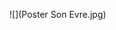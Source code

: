  
![](Poster Son Evre.jpg) <map name="image-map"><area target="_self" alt="Scrifa" title="Scrifa" href="https://skrifa.xyz/" coords="132,359,285,515" shape="rect"> <area target="_self" alt="Anki Droid Flash Cards" title="Anki Droid Flash Cards" href="https://play.google.com/store/apps/details?id=com.ichi2.anki&amp;hl=en_US" coords="278,834,139,702" shape="rect"> <area target="_self" alt="Biscuit" title="Biscuit" href="https://play.google.com/store/apps/details?id=com.croquis.biscuit" coords="458,1010,136,858" shape="rect"> <area target="_self" alt="Venngage" title="Venngage" href="https://venngage.com/" coords="146,1024,448,1163" shape="rect"> <area target="_self" alt="Lingua.ly" title="Lingua.ly" href="http://lingua.ly/" coords="139,1180,278,1326" shape="rect"> <area target="_self" alt="Accela Study" title="Accela Study" href="https://www.accelastudy.com/" coords="139,1350,282,1495" shape="rect"> <area target="_self" alt="Giga Notes" title="Giga Notes" href="https://giganotes.com/" coords="139,1516,278,1651" shape="rect"> <area target="_self" alt="MicroPad" title="MicroPad" href="https://getmicropad.com/" coords="319,705,455,844" shape="rect"> <area target="_self" alt="Draftman" title="Draftman" href="https://snapcraft.io/draftman" coords="319,1190,458,1326" shape="rect"> <area target="_self" alt="KDictionary" title="KDictionary" href="https://snapcraft.io/kdictionary" coords="315,1353,458,1495" shape="rect"> <area target="_self" alt="YD" title="YD" href="https://snapcraft.io/yd" coords="315,1512,461,1662" shape="rect"> <area target="_self" alt="Ideamant" title="Ideamant" href="http://www.nosleep.net/" coords="495,373,638,505" shape="rect"> <area target="_self" alt="Letter School" title="Letter School" href="https://play.google.com/store/apps/details?id=com.letterschool.lite&amp;hl=en" coords="499,699,641,838" shape="rect"> <area target="_self" alt="Lingo Kids" title="Lingo Kids" href="https://www.lingokids.com/" coords="495,861,645,1010" shape="rect"> <area target="_self" alt="SkyView" title="SkyView" href="https://play.google.com/store/apps/details?id=com.t11.skyviewfree&amp;hl=en" coords="495,1024,641,1163" shape="rect"> <area target="_self" alt="Somona" title="Somona" href="https://www.educationalappstore.com/app/somona" coords="492,1194,638,1329" shape="rect"> <area target="_self" alt="Blue Bird Academy" title="Blue Bird Academy" href="https://apps.apple.com/us/app/blue-bird-academy-teach-your/id1051182972" coords="495,1353,638,1489" shape="rect"> <area target="_self" alt="Evernote" title="Evernote" href="https://evernote.com/" coords="499,1516,641,1655" shape="rect"> <area target="_self" alt="Telepromter Lite" title="Telepromter Lite" href="https://apps.apple.com/us/app/teleprompter-lite/id941620509" coords="821,505,675,380" shape="rect"> <area target="_self" alt="SurveyMonkey" title="SurveyMonkey" href="https://www.surveymonkey.com/" coords="678,699,818,831" shape="rect"> <area target="_self" alt="Google Translate" title="Google Translate" href="https://play.google.com/store/apps/details?id=com.google.android.apps.translate&amp;hl=en_US" coords="672,865,814,1000" shape="rect"> <area target="_self" alt="Google Keep" title="Google Keep" href="https://play.google.com/store/apps/details?id=com.google.android.keep&amp;hl=en_us" coords="678,1027,818,1163" shape="rect"> <area target="_self" alt="Amazon Kindle" title="Amazon Kindle" href="https://play.google.com/store/apps/details?id=com.amazon.kindle&amp;hl=en_US" coords="675,1180,821,1333" shape="rect"> <area target="_self" alt="EduDroid" title="EduDroid" href="https://play.google.com/store/apps/details?id=uk.co.bigfishstudios.eduDroid&amp;hl=en_US" coords="672,1350,818,1489" shape="rect"> <area target="_self" alt="PocketApp" title="PocketApp" href="https://getpocket.com/" coords="678,1519,818,1655" shape="rect"> <area target="_self" alt="Sirrujak-Sciencefair" title="Sirrujak-Sciencefair" href="https://snapcraft.io/sirrujak-sciencefair" coords="855,373,997,512" shape="rect"> <area target="_self" alt="LyricsTraining" title="LyricsTraining" href="https://play.google.com/store/apps/details?id=com.elasthink.lyricstraining&amp;hl=en_US" coords="848,696,1001,838" shape="rect"> <area target="_self" alt="Linguician" title="Linguician" href="https://betalist.com/startups/linguician" coords="855,861,1001,1000" shape="rect"> <area target="_self" alt="Babbel" title="Babbel" href="https://www.babbel.com/" coords="855,1027,997,1163" shape="rect"> <area target="_self" alt="Busuu" title="Busuu" href="https://play.google.com/store/apps/details?id=com.busuu.android.enc&amp;hl=en_US" coords="855,1190,997,1333" shape="rect"> <area target="_self" alt="LiveMocha" title="LiveMocha" href="https://www.livemocha.co/app-livemocha/" coords="855,1350,1004,1492" shape="rect"> <area target="_self" alt="Lingvist" title="Lingvist" href="https://lingvist.com/" coords="855,1512,1004,1658" shape="rect"> <area target="_self" alt="Learnit" title="Learnit" href="https://play.google.com/store/apps/details?id=com.learnit.LearnIt&amp;hl=en_US" coords="1038,370,1180,505" shape="rect"> <area target="_self" alt="Parley Online" title="Parley Online" href="https://www.rollapp.com/app/parley" coords="1038,699,1177,831" shape="rect"> <area target="_self" alt="Anki Woodrow" title="Anki Woodrow" href="https://snapcraft.io/anki-woodrow" coords="1035,865,1177,997" shape="rect"> <area target="_self" alt="The Opposites" title="The Opposites" href="itmss://apps.apple.com/us/app/the-opposites/id480194638?ign-mpt=uo%3D4&amp;ign-mscache=1" coords="1038,1027,1174,1163" shape="rect"> <area target="_self" alt="SonicPics / StoryRobe" title="SonicPics / StoryRobe" href="https://apps.apple.com/us/app/sonicpics/id345295488" coords="1035,1180,1180,1329" shape="rect"> <area target="_self" alt="Showbie" title="Showbie" href="https://www.showbie.com/" coords="1035,1353,1180,1492" shape="rect"> <area target="_self" alt="Writefull" title="Writefull" href="https://writefullapp.com/" coords="2256,1648,1035,1516" shape="rect"> <area target="_self" alt="Flipbook" title="Flipbook" href="https://apps.apple.com/us/app/flipbook-animate/id1322253315" coords="1214,699,1360,838" shape="rect"> <area target="_self" alt="Shadow Puppet Edu" title="Shadow Puppet Edu" href="http://get-puppet.co/edu/" coords="1218,865,1357,1004" shape="rect"> <area target="_self" alt="Curious World" title="Curious World" href="https://www.curiousworld.com/" coords="1214,1024,1360,1166" shape="rect"> <area target="_self" alt="Little Miss Chatterbox" title="Little Miss Chatterbox" href="https://littlechatterbox.com/" coords="1208,1187,1364,1339" shape="rect"> <area target="_self" alt="LingQ" title="LingQ" href="https://www.lingq.com/en/" coords="1211,1350,1350,1492" shape="rect"> <area target="_self" alt="Qlango" title="Qlango" href="https://www.qlango.com/" coords="1394,373,1540,509" shape="rect"> <area target="_self" alt="Bee Lingua App" title="Bee Lingua App" href="https://beelinguapp.com/" coords="1394,692,1537,834" shape="rect"> <area target="_self" alt="Fun English" title="Fun English" href="https://play.google.com/store/apps/details?id=com.pumkin.fun&amp;hl=en_US" coords="1394,861,1540,1000" shape="rect"> <area target="_self" alt="Squid App" title="Squid App" href="https://play.google.com/store/apps/details?id=com.steadfastinnovation.android.projectpapyrus&amp;hl=en" coords="1394,1024,1537,1160" shape="rect"> <area target="_self" alt="Polaris Office" title="Polaris Office" href="https://play.google.com/store/apps/details?id=com.infraware.office.link&amp;hl=en_US" coords="1394,1190,1537,1322" shape="rect"> <area target="_self" alt="Kodable" title="Kodable" href="https://www.kodable.com/" coords="1391,1353,1537,1489" shape="rect"> <area target="_self" alt="Freemind" title="Freemind" href="http://freemind.sourceforge.net/wiki/index.php/Main_Page" coords="1571,370,1716,515" shape="rect"> <area target="_self" alt="Memrise" title="Memrise" href="https://www.memrise.com/" coords="1574,695,1723,838" shape="rect"> <area target="_self" alt="Skedio" title="Skedio" href="https://play.google.com/store/apps/details?id=com.shturmsoft.skedio&amp;hl=en_US" coords="1577,865,1716,1000" shape="rect"> <area target="_self" alt="TinyTap" title="TinyTap" href="https://www.tinytap.it/activities/" coords="1574,1024,1720,1166" shape="rect"> <area target="_self" alt="uTalk" title="uTalk" href="https://apps.apple.com/us/app/utalk-learn-any-language/id1085013031" coords="1574,1187,1720,1329" shape="rect"> <area target="_self" alt="Recollectr" title="Recollectr" href="https://recollectr.io/" coords="1571,1353,1716,1492" shape="rect"> <area target="_self" alt="Dino" title="Dino" href="https://snapcraft.io/dino" coords="1744,366,1900,509" shape="rect"> <area target="_self" alt="Kiten" title="StudyBlue" href="https://www.studyblue.com/" coords="1754,699,1893,844" shape="rect"> <area target="_self" alt="Baugeschichte" title="Baugeschichte" href="https://snapcraft.io/baugeschichte" coords="1750,855,1903,1004" shape="rect"> <area target="_self" alt="PhatPad" title="PhatPad" href="itmss://apps.apple.com/us/app/phatpad/id406459946?ign-mscache=1" coords="1754,1024,1893,1163" shape="rect"> <area target="_self" alt="GoodNotes" title="GoodNotes" href="https://apps.apple.com/us/app/goodnotes-4/id778658393" coords="1757,1187,1896,1329" shape="rect"> <area target="_self" alt="Prezi" title="Prezi" href="https://www.prezi.com/" coords="1750,1353,1900,1495" shape="rect"> <area target="_self" alt="MindMeister" title="MindMeister" href="https://www.mindmeister.com/" coords="1930,373,2079,512" shape="rect"> <area target="_self" alt="Visme" title="Visme" href="https://www.visme.co/" coords="2073,838,1934,699" shape="rect"> <area target="_self" alt="Kidioms" title="Kidioms" href="https://apps.apple.com/us/app/kidioms/id475844040" coords="1934,861,2076,1000" shape="rect"> <area target="_self" alt="Kidspiration" title="Kidspiration" href="https://apps.apple.com/us/app/kidspiration-maps/id675321195" coords="1940,1034,2076,1170" shape="rect"> <area target="_self" alt="CrowdSignal" title="CrowdSignal" href="https://apps.apple.com/us/app/crowdsignal/id376413866" coords="1930,1187,2083,1329" shape="rect"> <area target="_self" alt="Ed Puzzle" title="Ed Puzzle" href="https://apps.apple.com/us/app/edpuzzle/id919598209" coords="1927,1353,2083,1489" shape="rect"> <area target="_self" alt="Green Screen" title="Green Screen" href="https://apps.apple.com/us/app/green-screen-by-do-ink/id730091131" coords="2107,688,2256,844" shape="rect"> <area target="_self" alt="Toontastic" title="Toontastic" href="https://play.google.com/store/apps/details?id=com.google.toontastic&amp;hl=en_US" coords="2113,865,2266,1004" shape="rect"> <area target="_self" alt="Reading Egg" title="Reading Egg" href="https://apps.apple.com/us/app/reading-eggs-learn-to-read/id726696040" coords="2113,1024,2263,1166" shape="rect"> <area target="_self" alt="Khan Academy" title="Khan Academy" href="https://www.khanacademy.org/" coords="2113,1187,2259,1333" shape="rect"> <area target="_self" alt="Spelling City" title="Spelling City" href="https://play.google.com/store/apps/details?id=com.spellingcity.VocabularySpellingCity&amp;hl=en" coords="2110,1353,2256,1485" shape="rect"> <area target="_self" alt="minuet" title="minuet" href="http://minuetapp.com/" coords="2293,376,2439,512" shape="rect"> <area target="_self" alt="Metamoji Classroom" title="Metamoji Classroom" href="https://play.google.com/store/apps/details?id=com.metamoji.share_classroom&amp;hl=en_US" coords="2293,699,2436,844" shape="rect"> <area target="_self" alt="Storia" title="Storia" href="https://apps.apple.com/us/app/storia-tell-your-story/id1179035961" coords="2283,1180,2446,1339" shape="rect"> <area target="_self" alt="Spreaker" title="Spreaker" href="https://www.spreaker.com/download" coords="2293,1353,2432,1492" shape="rect"> <area target="_self" alt="Pearltrees" title="Pearltrees" href="https://apps.apple.com/us/app/pearltrees/id463462134" coords="2286,1512,2436,1655" shape="rect"> <area target="_self" alt="Blippar" title="Blippar" href="https://www.blippar.com/" coords="2300,865,2612,1163" shape="rect"> <area target="_self" alt="KTurtle" title="KTurtle" href="https://www.linux-apps.com/content/show.php?content=13164" coords="2476,370,2619,509" shape="rect"> <area target="_self" alt="Sugarizer" title="Sugarizer" href="https://sugarizer.org/" coords="2476,699,2619,834" shape="rect"> <area target="_self" alt="Artikulate" title="Artikulate" href="https://snapcraft.io/artikulate" coords="2476,1190,2615,1319" shape="rect"> <area target="_self" alt="Haiku Deck" title="Haiku Deck" href="https://apps.apple.com/us/app/haiku-deck/id536328724" coords="2476,1350,2619,1495" shape="rect"> <area target="_self" alt="Scribble" title="Scribble" href="https://app.scribblepress.com/" coords="2473,1512,2619,1655" shape="rect"> <area target="_self" alt="WriteRight" title="WriteRight" href="https://apps.apple.com/us/app/writeright-enjoy-writing/id671844532" coords="2653,370,2802,512" shape="rect"> <area target="_self" alt="Comic Life " title="Comic Life " href="https://apps.apple.com/us/app/comic-life/id432537882" coords="2656,699,2805,838" shape="rect"> <area target="_self" alt="Exciting Sentences" title="Exciting Sentences" href="https://apps.apple.com/gb/app/exciting-sentences-pupil-edition/id896468597" coords="2649,871,2795,997" shape="rect"> <area target="_self" alt="Educreation" title="Educreation" href="https://apps.apple.com/us/app/educreations/id478617061" coords="2649,1512,2799,1658" shape="rect"> <area target="_self" alt="Show Me App" title="Show Me App" href="https://apps.apple.com/us/app/showme-interactive-whiteboard/id445066279" coords="2833,370,2978,515" shape="rect"> <area target="_self" alt="Screen Chomp" title="Screen Chomp" href="http://www.appsinclass.com/screenchomp.html" coords="2836,699,2982,841" shape="rect"> <area target="_self" alt="Dream-X" title="Dream-X" href="https://apps.apple.com/us/app/dream-x/id684824957" coords="2833,858,2982,1000" shape="rect"> <area target="_self" alt="Mindjet Maps" title="Mindjet Maps" href="https://apps.apple.com/us/app/mindjet-maps/id440273648" coords="2829,1346,2985,1495" shape="rect"> <area target="_self" alt="Popplet Lite" title="Popplet Lite" href="https://apps.apple.com/us/app/popplet-lite/id364738549" coords="2833,1512,2982,1658" shape="rect"> <area target="_self" alt="Step" title="Step" href="https://snapcraft.io/step" coords="3012,373,3158,509" shape="rect"> <area target="_self" alt="CollabraCam" title="CollabraCam" href="https://apps.apple.com/us/app/collabracam-multicam-social-video-production/id415466771" coords="3012,699,3158,831" shape="rect"> <area target="_self" alt="ClassDojo" title="ClassDojo" href="https://classdojo.com/" coords="3012,861,3162,1004" shape="rect"> <area target="_self" alt="Khmer Typing" title="Khmer Typing" href="https://snapcraft.io/khmer-typing" coords="3016,1516,3162,1648" shape="rect"> <area target="_self" alt="Scratux" title="Scratux" href="https://snapcraft.io/scratux" coords="3195,373,3335,512" shape="rect"> <area target="_self" alt="Klettres" title="Klettres" href="https://snapcraft.io/klettres" coords="3199,699,3335,838" shape="rect"> <area target="_self" alt="ThingLink" title="ThingLink" href="https://www.thinglink.com/" coords="3195,861,3341,1000" shape="rect"> <area target="_self" alt="Adobe Spark / Voice" title="Adobe Spark / Voice" href="https://spark.adobe.com/" coords="3189,1024,3338,1166" shape="rect"> <area target="_self" alt="Puppet Pals" title="Puppet Pals" href="https://apps.apple.com/us/app/puppet-pals-hd/id342076546" coords="3189,1187,3341,1329" shape="rect"> <area target="_self" alt="Explain Everything" title="Explain Everything" href="https://explaineverything.com/" coords="3185,1356,3335,1495" shape="rect"> <area target="_self" alt="TouchCast" title="TouchCast" href="https://apps.apple.com/us/app/touchcast-studio/id603258418" coords="3199,1519,3335,1651" shape="rect"> <area target="_self" alt="TellaGami" title="TellaGami" href="https://apps.apple.com/us/app/tellagami/id572737805" coords="3372,692,3525,841" shape="rect"> <area target="_self" alt="AR Flash Cards" title="AR Flash Cards" href="http://arflashcards.com/" coords="3375,858,3525,1010" shape="rect"> <area target="_self" alt="Interview Assistant" title="Interview Assistant" href="https://apps.apple.com/us/app/interview-assistant/id475659902" coords="3372,1027,3525,1166" shape="rect"> <area target="_self" alt="iWish" title="iWish" href="https://apps.apple.com/us/app/iwish-life-goals-wishlist-bucket-list/id558579262" coords="3375,1187,3525,1333" shape="rect"> <area target="_self" alt="DoInk" title="DoInk" href="http://www.doink.com/" coords="3372,1353,3518,1492" shape="rect"> <area target="_self" alt="Kids Academy" title="Kids Academy" href="https://play.google.com/store/apps/details?id=air.mobi.ka.platform.gp.cont1.free&amp;hl=en_US" coords="3375,1519,3511,1658" shape="rect"> <area target="_self" alt="EduBlogs" title="EduBlogs" href="https://edublogs.org/" coords="3552,695,3701,834" shape="rect"> <area target="_self" alt="Narrator AR" title="Narrator AR" href="https://apps.apple.com/us/app/narrator-ar/id1451027313" coords="3545,865,3701,997" shape="rect"> <area target="_self" alt="Artie's World" title="Artie's World" href="https://apps.apple.com/us/app/arties-world/id1073949287" coords="3558,1027,3704,1173" shape="rect"> <area target="_self" alt="Mentimeter" title="Mentimeter" href="https://www.mentimeter.com/" coords="3552,1190,3701,1329" shape="rect"> <area target="_self" alt="Speak English" title="Speak English" href="https://play.google.com/store/apps/details?id=com.appjungs.speak_english.android&amp;hl=en" coords="3552,1353,3701,1482" shape="rect"> <area target="_self" alt="GarageBand" title="GarageBand" href="http://www.garagebandforpc.com/" coords="3555,1509,3694,1665" shape="rect"></map>
